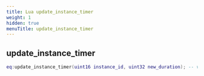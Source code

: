```yaml
---
title: Lua update_instance_timer
weight: 1
hidden: true
menuTitle: update_instance_timer
---
```

## update_instance_timer
```lua
eq:update_instance_timer(uint16 instance_id, uint32 new_duration); -- void
```